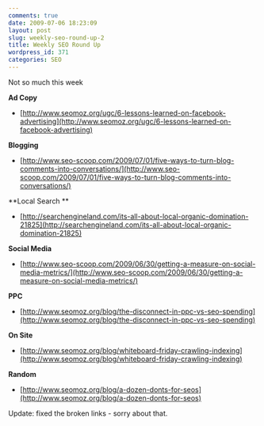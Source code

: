 ```yaml
---
comments: true
date: 2009-07-06 18:23:09
layout: post
slug: weekly-seo-round-up-2
title: Weekly SEO Round Up
wordpress_id: 371
categories: SEO
---
```


Not so much this week

**Ad Copy**



	
  * [http://www.seomoz.org/ugc/6-lessons-learned-on-facebook-advertising](http://www.seomoz.org/ugc/6-lessons-learned-on-facebook-advertising)


**Blogging**



	
  * [http://www.seo-scoop.com/2009/07/01/five-ways-to-turn-blog-comments-into-conversations/](http://www.seo-scoop.com/2009/07/01/five-ways-to-turn-blog-comments-into-conversations/)


**Local Search **



	
  * [http://searchengineland.com/its-all-about-local-organic-domination-21825](http://searchengineland.com/its-all-about-local-organic-domination-21825)


**Social Media**



	
  * [http://www.seo-scoop.com/2009/06/30/getting-a-measure-on-social-media-metrics/](http://www.seo-scoop.com/2009/06/30/getting-a-measure-on-social-media-metrics/)


**PPC**



	
  * [http://www.seomoz.org/blog/the-disconnect-in-ppc-vs-seo-spending](http://www.seomoz.org/blog/the-disconnect-in-ppc-vs-seo-spending)


**On Site**



	
  * [http://www.seomoz.org/blog/whiteboard-friday-crawling-indexing](http://www.seomoz.org/blog/whiteboard-friday-crawling-indexing)


**Random**



	
  * [http://www.seomoz.org/blog/a-dozen-donts-for-seos](http://www.seomoz.org/blog/a-dozen-donts-for-seos)


Update: fixed the broken links - sorry about that.
